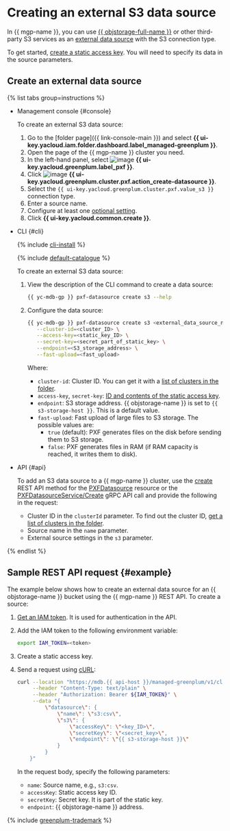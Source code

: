 # Creating an external S3 data source

In {{ mgp-name }}, you can use [{{ objstorage-full-name }}](../../../storage/index.yaml) or other third-party S3 services as an [external data source](../../concepts/external-tables.md#pxf-data-sources) with the S3 connection type.

To get started, [create a static access key](../../../iam/operations/sa/create-access-key.md). You will need to specify its data in the source parameters.

## Create an external data source

{% list tabs group=instructions %}

- Management console {#console}

   To create an external S3 data source:

   1. Go to the [folder page]({{ link-console-main }}) and select **{{ ui-key.yacloud.iam.folder.dashboard.label_managed-greenplum }}**.
   1. Open the page of the {{ mgp-name }} cluster you need.
   1. In the left-hand panel, select ![image](../../../_assets/console-icons/arrow-right-arrow-left.svg) **{{ ui-key.yacloud.greenplum.label_pxf }}**.
   1. Click ![image](../../../_assets/console-icons/plus.svg) **{{ ui-key.yacloud.greenplum.cluster.pxf.action_create-datasource }}**.
   1. Select the `{{ ui-key.yacloud.greenplum.cluster.pxf.value_s3 }}` connection type.
   1. Enter a source name.
   1. Configure at least one [optional setting](../../concepts/settings-list.md#s3-settings).
   1. Click **{{ ui-key.yacloud.common.create }}**.

- CLI {#cli}

   {% include [cli-install](../../../_includes/cli-install.md) %}

   {% include [default-catalogue](../../../_includes/default-catalogue.md) %}

   To create an external S3 data source:

   1. View the description of the CLI command to create a data source:

      ```bash
      {{ yc-mdb-gp }} pxf-datasource create s3 --help
      ```

   1. Configure the data source:

      ```bash
      {{ yc-mdb-gp }} pxf-datasource create s3 <external_data_source_name> \
         --cluster-id=<cluster_ID> \
         --access-key=<static_key_ID> \
         --secret-key=<secret_part_of_static_key> \
         --endpoint=<S3_storage_address> \
         --fast-upload=<fast_upload>
      ```

      Where:

      * `cluster-id`: Cluster ID. You can get it with a [list of clusters in the folder](../cluster-list.md#list-cluster).
      * `access-key`, `secret-key`: [ID and contents of the static access key](../../../iam/concepts/authorization/access-key.md).
      * `endpoint`: S3 storage address. {{ objstorage-name }} is set to `{{ s3-storage-host }}`. This is a default value.
      * `fast-upload`: Fast upload of large files to S3 storage. The possible values are:
         * `true` (default): PXF generates files on the disk before sending them to S3 storage.
         * `false`: PXF generates files in RAM (if RAM capacity is reached, it writes them to disk).

- API {#api}

   To add an S3 data source to a {{ mgp-name }} cluster, use the [create](../../api-ref/PXFDatasource/create.md) REST API method for the [PXFDatasource](../../api-ref/PXFDatasource/index.md) resource or the [PXFDatasourceService/Create](../../api-ref/grpc/pxf_service.md#Create) gRPC API call and provide the following in the request:

   * Cluster ID in the `clusterId` parameter. To find out the cluster ID, [get a list of clusters in the folder](../cluster-list.md#list-clusters).
   * Source name in the `name` parameter.
   * External source settings in the `s3` parameter.

{% endlist %}

## Sample REST API request {#example}

The example below shows how to create an external data source for an {{ objstorage-name }} bucket using the {{ mgp-name }} REST API. To create a source:

1. [Get an IAM token](../../../iam/operations/index.md#iam-tokens). It is used for authentication in the API.
1. Add the IAM token to the following environment variable:

   ```bash
   export IAM_TOKEN=<token>
   ```

1. Create a static access key.
1. Send a request using [cURL](https://curl.haxx.se):

   ```bash
   curl --location "https://mdb.{{ api-host }}/managed-greenplum/v1/clusters/<cluster_ID>/pxf_datasources" \
        --header "Content-Type: text/plain" \
        --header "Authorization: Bearer ${IAM_TOKEN}" \
        --data "{
            \"datasource\": {
                \"name\": \"s3:csv\",
                \"s3\": {
                    \"accessKey\": \"<key_ID>\",
                    \"secretKey\": \"<secret_key>\",
                    \"endpoint\": \"{{ s3-storage-host }}\"
                }
            }
       }"
   ```

   In the request body, specify the following parameters:

   * `name`: Source name, e.g., `s3:csv`.
   * `accessKey`: Static access key ID.
   * `secretKey`: Secret key. It is part of the static key.
   * `endpoint`: {{ objstorage-name }} address.

{% include [greenplum-trademark](../../../_includes/mdb/mgp/trademark.md) %}

